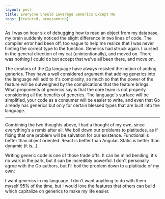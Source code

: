 ```yaml
---
layout: post
title: Everyone Should Leverage Generics Except Me
tags: [featured, programming]
---
```


As I was on hour six of debugging how to read an object from my database, my brain suddenly noticed the slight difference in two lines of code. The compiler error had been off, too vague to help me realize that I was never hinting the correct type to the function. Generics had struck again. I cursed in the general direction of my cat (unintentionally), and moved on. There was nothing I could do but accept that we've all been there, and move on.

The creators of the [Go](https://en.wikipedia.org/wiki/Go_(programming_language)) language have always resisted the notion of adding generics. They have a well considered argument that adding generics into the language will add to it's complexity, so much so that the power of the feature will be outweighed by the complications that the feature brings. What proponents of generics say is that the core team is not properly considering all the benefits of generics. The language's surface will be simplified, your code as a consumer will be easier to write, and even that Go already has generics but only for certain blessed types that are built into the language.

--- 

Combining the two thoughts above, I had a thought of my own, since everything's a remix after all. We boil down our problems to platitudes, as if fixing that one problem will be salvation for our existence. Functional is better than object oriented. React is better than Angular. Static is better than dynamic (it is…).

Writing generic code is one of those trade offs. It can be mind bending, it's no walk in the park, but it can be incredibly powerful. I don't personally agree with the Go authors, but I'll boil the problem down to a platitude of my own:

I want generics in my language. I don't want anything to do with them myself 95% of the time, but I would love the features that others can build which capitalize on generics to make my life easier.
